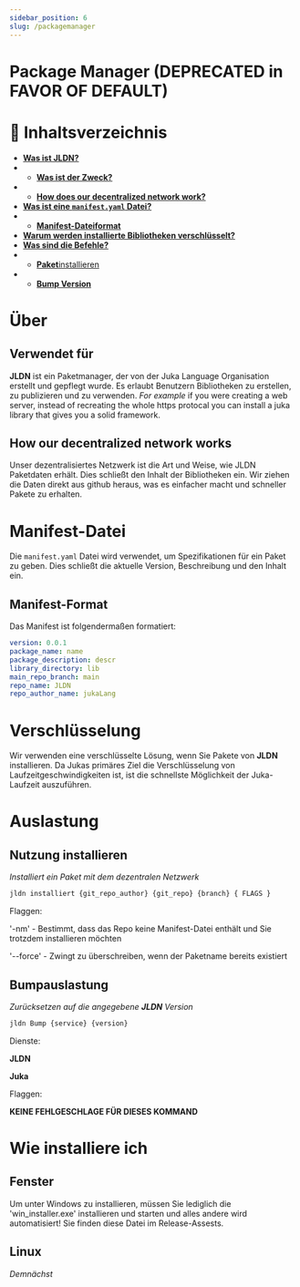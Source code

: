 ```yaml
---
sidebar_position: 6
slug: /packagemanager
---
```


# Package Manager (DEPRECATED in FAVOR OF DEFAULT)

<h1>📖 Inhaltsverzeichnis</h1>

- [**Was ist JLDN?**](#about)
- - [**Was ist der Zweck?**](#used-for)
- - [**How does our decentralized network work?**](#how-our-decentralized-network-works)
- [**Was ist eine `manifest.yaml` Datei?**](#manifest-file)
- - [**Manifest-Dateiformat**](#manifest-format)
- [**Warum werden installierte Bibliotheken verschlüsselt?**](#encryption)
- [**Was sind die Befehle?**](#usage)
- - [**Paket**installieren](#install-usage)
- - [**Bump Version**](#bump-usage)

# Über

## Verwendet für

**JLDN** ist ein Paketmanager, der von der Juka Language Organisation erstellt und gepflegt wurde. Es erlaubt Benutzern Bibliotheken zu erstellen, zu publizieren und zu verwenden. _For example_ if you were creating a web server, instead of recreating the whole https protocal you can install a juka library that gives you a solid framework.

## How our decentralized network works

Unser dezentralisiertes Netzwerk ist die Art und Weise, wie JLDN Paketdaten erhält. Dies schließt den Inhalt der Bibliotheken ein. Wir ziehen die Daten direkt aus github heraus, was es einfacher macht und schneller Pakete zu erhalten.

# Manifest-Datei

Die `manifest.yaml` Datei wird verwendet, um Spezifikationen für ein Paket zu geben. Dies schließt die aktuelle Version, Beschreibung und den Inhalt ein.

## Manifest-Format

Das Manifest ist folgendermaßen formatiert:

```yaml
version: 0.0.1
package_name: name
package_description: descr
library_directory: lib
main_repo_branch: main
repo_name: JLDN
repo_author_name: jukaLang
```

# Verschlüsselung

Wir verwenden eine verschlüsselte Lösung, wenn Sie Pakete von **JLDN** installieren. Da Jukas primäres Ziel die Verschlüsselung von Laufzeitgeschwindigkeiten ist, ist die schnellste Möglichkeit der Juka-Laufzeit auszuführen.

# Auslastung

## Nutzung installieren

_Installiert ein Paket mit dem dezentralen Netzwerk_

```bash
jldn installiert {git_repo_author} {git_repo} {branch} { FLAGS }
```

Flaggen:

'-nm' - Bestimmt, dass das Repo keine Manifest-Datei enthält und Sie trotzdem installieren möchten

'--force' - Zwingt zu überschreiben, wenn der Paketname bereits existiert

## Bumpauslastung

_Zurücksetzen auf die angegebene **JLDN** Version_

```bash
jldn Bump {service} {version}
```

Dienste:

**JLDN**

**Juka**

Flaggen:

**KEINE FEHLGESCHLAGE FÜR DIESES KOMMAND**

# Wie installiere ich

## Fenster

Um unter Windows zu installieren, müssen Sie lediglich die 'win_installer.exe' installieren und starten und alles andere wird automatisiert! Sie finden diese Datei im Release-Assests.

## Linux

_Demnächst_
